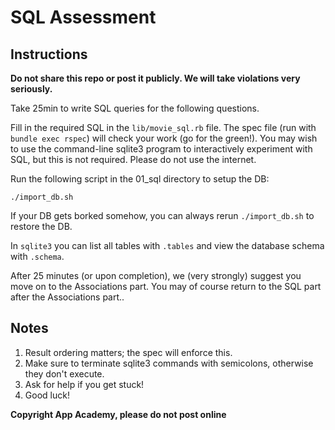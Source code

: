 # SQL Assessment

## Instructions

**Do not share this repo or post it publicly. We will take violations
very seriously.**

Take 25min to write SQL queries for the following questions.

Fill in the required SQL in the `lib/movie_sql.rb` file. The spec file
(run with `bundle exec rspec`) will check your work (go for the
green!). You may wish to use the command-line sqlite3 program to
interactively experiment with SQL, but this is not required. Please do
not use the internet.

Run the following script in the 01_sql directory to setup the DB:

    ./import_db.sh

If your DB gets borked somehow, you can always rerun `./import_db.sh`
to restore the DB.

In `sqlite3` you can list all tables with `.tables` and view the
database schema with `.schema`.

After 25 minutes (or upon completion), we (very strongly) suggest you
move on to the Associations part. You may of course return to the SQL
part after the Associations part..

## Notes

1. Result ordering matters; the spec will enforce this.
2. Make sure to terminate sqlite3 commands with semicolons, otherwise
   they don't execute.
3. Ask for help if you get stuck!
4. Good luck!

**Copyright App Academy, please do not post online**

